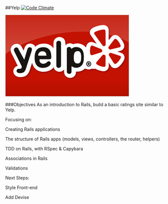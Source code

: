 ##Yelp [![Code Climate](codeclimate.com/github/tbeeley/ma-Yelp/badges/gpa.svg)](https://codeclimate.com/github/tbeeley/ma-Yelp)

![Image](/app/assets/images/yelp.png)

###Objectives As an introduction to Rails, build a basic ratings site similar to Yelp.

Focusing on:

Creating Rails applications

The structure of Rails apps (models, views, controllers, the router, helpers)

TDD on Rails, with RSpec & Capybara

Associations in Rails

Validations

Next Steps:

Style Front-end

Add Devise